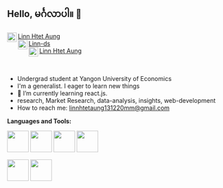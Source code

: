 ## Hello, မင်္ဂလာပါ။ 👋


<div>
    <a href="https://www.linkedin.com/in/lha-0a9a161a2">
        <img align="left" alt="LinnHtetAung's Linkdein" width="22px" col src="https://image.flaticon.com/icons/png/512/174/174857.png" />
        Linn Htet Aung
  </a>
</div>
  
<div>
    <a href="https://github.com/Linn-ds">
      <img align="left" alt="LinnHtetAung's Github" width="22px" src="https://image.flaticon.com/icons/png/512/733/733553.png" />
      Linn-ds
    </a>
</div>
  
  
<div>
    <a href="https://www.facebook.com/linnhtetaung.mm/">
      <img align="left" alt="LinnHtetAung's Facebook" width="22px" src="https://image.flaticon.com/icons/png/512/174/174848.png" />
      Linn Htet Aung
    </a>
</div>


<br/>
<br/>

-  Undergrad student at Yangon University of Economics
-  I'm a generalist. I eager to learn new things
-  🌱 I’m currently learning react.js.
-  research, Market Research, data-analysis, insights, web-development
-  How to reach me: linnhtetaung131220mm@gmail.com



**Languages and Tools:**  

<img height="50" width="50" src="https://img.icons8.com/color/48/000000/html.png"></img>
<img height="50" width="50" src="https://img.icons8.com/color/48/000000/css.png"></img>
<img height="50" width="50" src="https://img.icons8.com/color/48/000000/sass.png"></img>
<img height="50" width="50" src="https://img.icons8.com/color/48/000000/javascript--v1.png"></img>
<!-- <img height="50" width="50" src="https://img.icons8.com/color/48/000000/nodejs.png"></img> -->
<img height="50" width="50" src="https://img.icons8.com/clouds/100/000000/react.png"></img>
<img height="50" width="50" src="https://img.icons8.com/color/48/000000/python--v1.png"></img>

